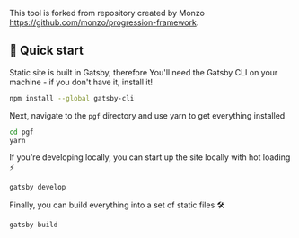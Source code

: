 This tool is forked from repository created by Monzo https://github.com/monzo/progression-framework.

## 🚀 Quick start

Static site is built in Gatsby, therefore You'll need the Gatsby CLI on your machine - if you don't have it, install it!
``` sh
npm install --global gatsby-cli
```

Next, navigate to the `pgf` directory and use yarn to get everything installed
``` sh
cd pgf
yarn
```

If you're developing locally, you can start up the site locally with hot loading ⚡
``` sh
gatsby develop
```

Finally, you can build everything into a set of static files 🛠️
``` sh
gatsby build
```

